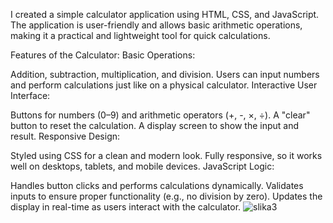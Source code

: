 I created a simple calculator application using HTML, CSS, and JavaScript. The application is user-friendly and allows basic arithmetic operations, making it a practical and lightweight tool for quick calculations.

Features of the Calculator:
Basic Operations:

Addition, subtraction, multiplication, and division.
Users can input numbers and perform calculations just like on a physical calculator.
Interactive User Interface:

Buttons for numbers (0–9) and arithmetic operators (+, -, ×, ÷).
A "clear" button to reset the calculation.
A display screen to show the input and result.
Responsive Design:

Styled using CSS for a clean and modern look.
Fully responsive, so it works well on desktops, tablets, and mobile devices.
JavaScript Logic:

Handles button clicks and performs calculations dynamically.
Validates inputs to ensure proper functionality (e.g., no division by zero).
Updates the display in real-time as users interact with the calculator.
![slika3](https://github.com/user-attachments/assets/305db392-612c-47e0-b7d8-43c2da0d00b0)
